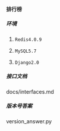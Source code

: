 #### 排行榜

##### 环境

1. `Redis4.0.9`

2. `MySQL5.7`

3. `Django2.0`

##### 接口文档

docs/interfaces.md

##### 版本号答案

version_answer.py

